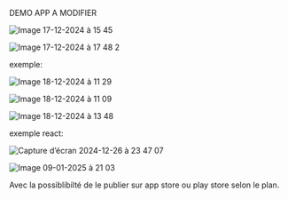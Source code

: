 DEMO APP A MODIFIER

![Image 17-12-2024 à 15 45](https://github.com/user-attachments/assets/cd0102b9-ea78-4d74-b57f-64c0c3d44285)




![Image 17-12-2024 à 17 48 2](https://github.com/user-attachments/assets/39207281-210d-401c-9dc6-488894b097fd)


exemple:


![Image 18-12-2024 à 11 29](https://github.com/user-attachments/assets/bfbd8128-dbc0-49bd-8eae-ab123c860676)


![Image 18-12-2024 à 11 09](https://github.com/user-attachments/assets/9d080a8a-73d0-4d58-ae26-2c12112e4a26)


![Image 18-12-2024 à 13 48](https://github.com/user-attachments/assets/1b44c9ec-ad45-4357-876e-cae272b0333b)

exemple react:

![Capture d’écran 2024-12-26 à 23 47 07](https://github.com/user-attachments/assets/439eb83b-b929-4599-a566-4dd9a5bbd5a3)



![Image 09-01-2025 à 21 03](https://github.com/user-attachments/assets/ae2e6380-d832-4501-9627-6fe605e8e3b1)


Avec la possiblibilté de le publier sur app store ou play store selon le plan.
